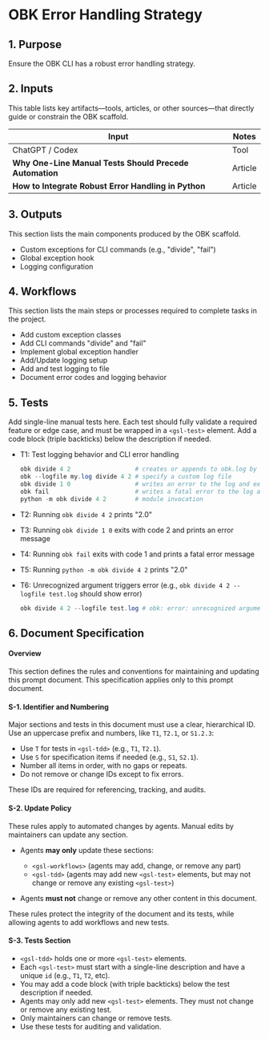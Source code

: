 <?xml version="1.0" encoding="UTF-8"?>
<gsl-prompt id="20250729T145215-0400">

<gsl-description>

<!--
This is a self-contained prompt and spec for OBK/Codex agent work.
- Inputs, outputs, workflows, and tests are listed below.
- All document rules and agent policies are defined in the "Document Specification" section.
- Agents may only update workflows and add new tests (see rules).
- Everything else is for maintainers to edit as needed.
- This file should be easy to read and quick to update—no hidden steps or dependencies.
-->
</gsl-description>
<gsl-header>

# OBK Error Handling Strategy
</gsl-header>
<gsl-block>

<gsl-purpose>

## 1. Purpose

Ensure the OBK CLI has a robust error handling strategy. 
</gsl-purpose>

<gsl-inputs>

## 2. Inputs

This table lists key artifacts—tools, articles, or other sources—that directly guide or constrain the OBK scaffold.

| Input                                                   | Notes   |
| ------------------------------------------------------- | ------- |
| ChatGPT / Codex                                         | Tool    |
| **Why One-Line Manual Tests Should Precede Automation** | Article |
| **How to Integrate Robust Error Handling in Python**    | Article |

</gsl-inputs>

<gsl-outputs>

## 3. Outputs

This section lists the main components produced by the OBK scaffold.

* Custom exceptions for CLI commands (e.g., "divide", "fail")
* Global exception hook
* Logging configuration

</gsl-outputs>

<gsl-workflows>

## 4. Workflows

This section lists the main steps or processes required to complete tasks in the project.

* Add custom exception classes
* Add CLI commands "divide" and "fail"
* Implement global exception handler
* Add/Update logging setup
* Add and test logging to file
* Document error codes and logging behavior

</gsl-workflows>

<gsl-tdd>
<gsl-description>

## 5. Tests

Add single-line manual tests here. Each test should fully validate a required feature or edge case, and must be wrapped in a `<gsl-test>` element. Add a code block (triple backticks) below the description if needed.
</gsl-description>
<gsl-test id="T1">

- T1: Test logging behavior and CLI error handling
    ```powershell
    obk divide 4 2                  # creates or appends to obk.log by default
    obk --logfile my.log divide 4 2 # specify a custom log file
    obk divide 1 0                  # writes an error to the log and exits with code 2
    obk fail                        # writes a fatal error to the log and exits with code 1
    python -m obk divide 4 2        # module invocation
    ```
</gsl-test>
<gsl-test id="T2">

- T2: Running `obk divide 4 2` prints "2.0"
</gsl-test>
<gsl-test id="T3">

- T3: Running `obk divide 1 0` exits with code 2 and prints an error message
</gsl-test>
<gsl-test id="T4">

- T4: Running `obk fail` exits with code 1 and prints a fatal error message
</gsl-test>
<gsl-test id="T5">

- T5: Running `python -m obk divide 4 2` prints "2.0"
</gsl-test>
<gsl-test id="T6">

- T6: Unrecognized argument triggers error (e.g., `obk divide 4 2 --logfile test.log` should show error)
    ```powershell
    obk divide 4 2 --logfile test.log # obk: error: unrecognized arguments:...
    ```
</gsl-test>

</gsl-tdd>

<gsl-document-spec>

## 6. Document Specification

#### Overview

This section defines the rules and conventions for maintaining and updating this prompt document.
This specification applies only to this prompt document.

#### S-1. Identifier and Numbering

Major sections and tests in this document must use a clear, hierarchical ID. Use an uppercase prefix and numbers, like `T1`, `T2.1`, or `S1.2.3`:

* Use `T` for tests in `<gsl-tdd>` (e.g., `T1`, `T2.1`).
* Use `S` for specification items if needed (e.g., `S1`, `S2.1`).
* Number all items in order, with no gaps or repeats.
* Do not remove or change IDs except to fix errors.

These IDs are required for referencing, tracking, and audits.

#### S-2. Update Policy

These rules apply to automated changes by agents. Manual edits by maintainers can update any section.

* Agents **may only** update these sections:

  * `<gsl-workflows>` (agents may add, change, or remove any part)
  * `<gsl-tdd>` (agents may add new `<gsl-test>` elements, but may not change or remove any existing `<gsl-test>`)
* Agents **must not** change or remove any other content in this document.

These rules protect the integrity of the document and its tests, while allowing agents to add workflows and new tests.

#### S-3. Tests Section

* `<gsl-tdd>` holds one or more `<gsl-test>` elements.
* Each `<gsl-test>` must start with a single-line description and have a unique `id` (e.g., `T1`, `T2`, etc).
* You may add a code block (with triple backticks) below the test description if needed.
* Agents may only add new `<gsl-test>` elements. They must not change or remove any existing test.
* Only maintainers can change or remove tests.
* Use these tests for auditing and validation.

</gsl-document-spec>
</gsl-block>
</gsl-prompt>
